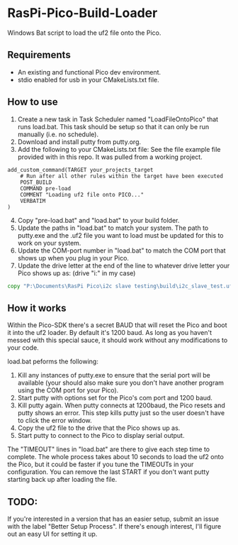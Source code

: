 # RasPi-Pico-Build-Loader
Windows Bat script to load the uf2 file onto the Pico.
## Requirements
- An existing and functional Pico dev environment.
- stdio enabled for usb in your CMakeLists.txt file.
## How to use
1. Create a new task in Task Scheduler named "LoadFileOntoPico" that runs load.bat.
This task should be setup so that it can only be run manually (i.e. no schedule).
2. Download and install putty from putty.org. 
3. Add the following to your CMakeLists.txt file:
See the file example file provided with in this repo. It was pulled from a working project.
```make
add_custom_command(TARGET your_projects_target
    # Run after all other rules within the target have been executed
    POST_BUILD
    COMMAND pre-load
    COMMENT "Loading uf2 file onto PICO..."
    VERBATIM
)
```
4. Copy "pre-load.bat" and "load.bat" to your build folder.
5. Update the paths in "load.bat" to match your system. The path to putty.exe and the .uf2 file you want to load must be updated for this to work on your system.
6. Update the COM-port number in "load.bat" to match the COM port that shows up when you plug in your Pico.
7. Update the drive letter at the end of the line to whatever drive letter your Pico shows up as: (drive "i:" in my case)
```bat
copy "P:\Documents\RasPi Pico\i2c slave testing\build\i2c_slave_test.uf2" i:
```

## How it works
Within the Pico-SDK there's a secret BAUD that will reset the Pico and boot it into the uf2 loader. By default it's 1200 baud. As long as you haven't messed with this special sauce, it should work without any modifications to your code.

load.bat peforms the following:
1. Kill any instances of putty.exe to ensure that the serial port will be available (your should also make sure you don't have another program using the COM port for your Pico).
2. Start putty with options set for the Pico's com port and 1200 baud.
3. Kill putty again. When putty connects at 1200baud, the Pico resets and putty shows an error. This step kills putty just so the user doesn't have to click the error window. 
4. Copy the uf2 file to the drive that the Pico shows up as.
5. Start putty to connect to the Pico to display serial output.

The "TIMEOUT" lines in "load.bat" are there to give each step time to complete. The whole process takes about 10 seconds to load the uf2 onto the Pico, but it could be faster if you tune the TIMEOUTs in your configuration. 
You can remove the last START if you don't want putty starting back up after loading the file.

## TODO:
If you're interested in a version that has an easier setup, submit an issue with the label "Better Setup Process". If there's enough interest, I'll figure out an easy UI for setting it up.
